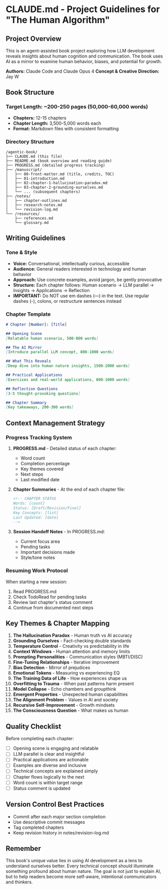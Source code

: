 # CLAUDE.md - Project Guidelines for "The Human Algorithm"

## Project Overview

This is an agent-assisted book project exploring how LLM development reveals insights about human cognition and communication. The book uses AI as a mirror to examine human behavior, biases, and potential for growth.

**Authors:** Claude Code and Claude Opus 4
**Concept & Creative Direction:** Jay W

## Book Structure

### Target Length: ~200-250 pages (50,000-60,000 words)

- **Chapters:** 12-15 chapters
- **Chapter Length:** 3,500-5,000 words each
- **Format:** Markdown files with consistent formatting

### Directory Structure

```
/agentic-book/
├── CLAUDE.md (this file)
├── README.md (book overview and reading guide)
├── PROGRESS.md (detailed progress tracking)
├── /manuscript/
│   ├── 00-front-matter.md (title, credits, TOC)
│   ├── 01-introduction.md
│   ├── 02-chapter-1-hallucination-paradox.md
│   ├── 03-chapter-2-grounding-ourselves.md
│   └── ... (subsequent chapters)
├── /notes/
│   ├── chapter-outlines.md
│   ├── research-notes.md
│   └── revision-log.md
└── /resources/
    ├── references.md
    └── glossary.md
```

## Writing Guidelines

### Tone & Style

- **Voice:** Conversational, intellectually curious, accessible
- **Audience:** General readers interested in technology and human behavior
- **Approach:** Use concrete examples, avoid jargon, be gently provocative
- **Structure:** Each chapter follows: Human scenario → LLM parallel → Insights → Applications → Reflection
- **IMPORTANT:** Do NOT use em dashes (—) in the text. Use regular dashes (-), colons, or restructure sentences instead

### Chapter Template

```markdown
# Chapter [Number]: [Title]

## Opening Scene
[Relatable human scenario, 500-800 words]

## The AI Mirror
[Introduce parallel LLM concept, 800-1000 words]

## What This Reveals
[Deep dive into human nature insights, 1500-2000 words]

## Practical Applications
[Exercises and real-world applications, 800-1000 words]

## Reflection Questions
[3-5 thought-provoking questions]

## Chapter Summary
[Key takeaways, 200-300 words]
```

## Context Management Strategy

### Progress Tracking System

1. **PROGRESS.md** - Detailed status of each chapter:
   - Word count
   - Completion percentage
   - Key themes covered
   - Next steps
   - Last modified date

2. **Chapter Summaries** - At the end of each chapter file:

   ```markdown
   <!-- CHAPTER STATUS
   Words: [count]
   Status: [Draft/Revision/Final]
   Key Concepts: [list]
   Last Updated: [date]
   -->
   ```

3. **Session Handoff Notes** - In PROGRESS.md:
   - Current focus area
   - Pending tasks
   - Important decisions made
   - Style/tone notes

### Resuming Work Protocol

When starting a new session:

1. Read PROGRESS.md
2. Check TodoRead for pending tasks
3. Review last chapter's status comment
4. Continue from documented next steps

## Key Themes & Chapter Mapping

1. **The Hallucination Paradox** - Human truth vs AI accuracy
2. **Grounding Ourselves** - Fact-checking double standards
3. **Temperature Control** - Creativity vs predictability in life
4. **Context Windows** - Human attention and memory limits
5. **Prompting Personalities** - Communication styles (MBTI/DISC)
6. **Fine-Tuning Relationships** - Iterative improvement
7. **Bias Detection** - Mirror of prejudices
8. **Emotional Tokens** - Measuring vs experiencing EQ
9. **The Training Data of Life** - How experiences shape us
10. **Overfitting to Trauma** - When past patterns harm present
11. **Model Collapse** - Echo chambers and groupthink
12. **Emergent Properties** - Unexpected human capabilities
13. **The Alignment Problem** - Values in AI and society
14. **Recursive Self-Improvement** - Growth mindsets
15. **The Consciousness Question** - What makes us human

## Quality Checklist

Before completing each chapter:

- [ ] Opening scene is engaging and relatable
- [ ] LLM parallel is clear and insightful
- [ ] Practical applications are actionable
- [ ] Examples are diverse and inclusive
- [ ] Technical concepts are explained simply
- [ ] Chapter flows logically to the next
- [ ] Word count is within target range
- [ ] Status comment is updated

## Version Control Best Practices

- Commit after each major section completion
- Use descriptive commit messages
- Tag completed chapters
- Keep revision history in notes/revision-log.md

## Remember

This book's unique value lies in using AI development as a lens to understand ourselves better. Every technical concept should illuminate something profound about human nature. The goal is not just to explain AI, but to help readers become more self-aware, intentional communicators and thinkers.
